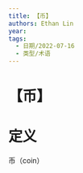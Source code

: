 ```yaml
---
title: 【币】
authors: Ethan Lin
year:
tags:
  - 日期/2022-07-16 
  - 类型/术语 
---
```



# 【币】







# 定义


币（coin）